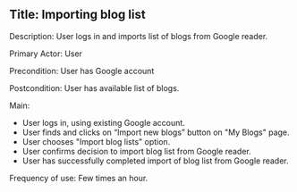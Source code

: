 ## Title: Importing blog list ##
Description: User logs in and imports list of blogs from Google reader.

Primary Actor: User

Precondition: User has Google account

Postcondition: User has available list of blogs.

Main:

  * User logs in, using existing Google account.
  * User finds and clicks on “Import new blogs” button on "My Blogs" page.
  * User chooses "Import blog lists" option.
  * User confirms decision to import blog list from Google reader.
  * User has successfully completed import of blog list from Google reader.


Frequency of use: Few times an hour.